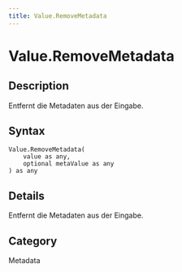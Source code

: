 ```yaml
---
title: Value.RemoveMetadata
---
```


# Value.RemoveMetadata


## Description

Entfernt die Metadaten aus der Eingabe.


## Syntax

```powerquery
Value.RemoveMetadata(
    value as any,
    optional metaValue as any
) as any
```


## Details

Entfernt die Metadaten aus der Eingabe.



## Category
Metadata
